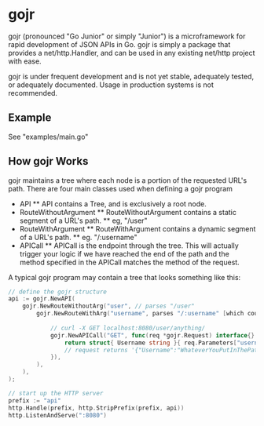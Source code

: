 gojr
====

gojr (pronounced "Go Junior" or simply "Junior") is a microframework for rapid development of JSON APIs in Go. gojr is simply a package that provides a net/http.Handler, and can be used in any existing net/http project with ease.

gojr is under frequent development and is not yet stable, adequately tested, or adequately documented. Usage in production systems is not recommended.

Example
-------

See "examples/main.go"

How gojr Works
--------------

gojr maintains a tree where each node is a portion of the requested URL's path. There are four main classes used when defining a gojr program
* API
** API contains a Tree, and is exclusively a root node.
* RouteWithoutArgument
** RouteWithoutArgument contains a static segment of a URL's path.
** eg, "/user"
* RouteWithArgument
** RouteWithArgument contains a dynamic segment of a URL's path.
** eg. "/:username"
* APICall
** APICall is the endpoint through the tree. This will actually trigger your logic if we have reached the end of the path and the method specified in the APICall matches the method of the request.

A typical gojr program may contain a tree that looks something like this:

```go
// define the gojr structure
api := gojr.NewAPI(
	gojr.NewRouteWithoutArg("user", // parses "/user"
		gojr.NewRouteWithArg("username", parses "/:username" [which could be any string]
			
			// curl -X GET localhost:8080/user/anything/
			gojr.NewAPICall("GET", func(req *gojr.Request) interface{} { // and register and endpoint for the request tree
				return struct{ Username string }{ req.Parameters["username"] }
				// request returns '{"Username":"WhateverYouPutInThePath"}'
			}),
		),
	),
);

// start up the HTTP server
prefix := "api"
http.Handle(prefix, http.StripPrefix(prefix, api))
http.ListenAndServe(":8080")
```
